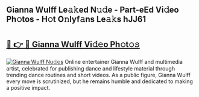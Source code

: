 ## Gianna Wulff Le𝚊𝚔ed N𝚞𝚍e - Part-eEd Vi𝚍eo Ph𝚘tos - H𝚘t O𝚗lyf𝚊ns Le𝚊𝚔s hJJ61

# <h2><a href="http://hf30o0.feru.top/?c=Gianna+Wulff">🔗 👉 🔴 Gianna Wulff Vi𝚍𝚎o Ph𝚘t𝚘𝚜</a></h2>

[![Gianna Wulff Nu𝚍𝚎s](https://i.imgur.com/0TWrTi3.gif)](http://hf30o0.feru.top/?c=Gianna+Wulff)
Online entertainer Gianna Wulff and multimedia artist, celebrated for publishing dance and lifestyle material through trending dance routines and short videos. As a public figure, Gianna Wulff every move is scrutinized, but he remains humble and dedicated to making a positive impact. 

